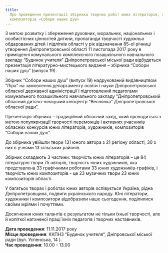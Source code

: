 ```yaml
---
title:
  Про проведення презентації збірника творчих робіт юних літераторів, художників,
  композиторів «Собори наших душ»
---
```


З метою розвитку і збереження духовних, моральних, національних і особистісних цінностей дитини, пропаганди творчості художньо обдарованих дітей і підлітків області у рік відзначення 85-ої річниці утворення Дніпропетровської області 11 листопада 2017 року в приміщенні комунального комплексного позашкільного навчального закладу “Будинок учителя” Дніпропетровської міської ради відбудеться презентація літературно-мистецького видання – збірника “Собори наших душ” (випуск 19).

Збірник “Собори наших душ” (випуск 19) надрукований видавництвом “Ліра” на замовлення департаменту освіти і науки Дніпропетровської обласної державної адміністрації і підготовлений педагогами комунального позашкільного навчального закладу “Дніпропетровський обласний дитячо-юнацький кіноцентр “Веснянка” Дніпропетровської обласної ради”.

Презентація збірника – традиційний обласний захід, який проводиться з метою популяризації творчості переможців і активних учасників обласних конкурсів юних літераторів, художників, композиторів “Собори наших душ”.

До збірника увійшли твори 131 юного автора з 21 регіону області, 30 з них є учнями 13 сільських районів.

Збірник складають 3 частини: творчість юних літераторів – це 84 літературні твори 75 авторів, творчість юних художників, яка представлена 33 графічними роботами 33 юних художників-графіків, і творчість юних композиторів - це 23 музичних твори 23 юних композиторів області.

У багатьох творах і роботах юних авторів оспівується Україна, рідна Дніпропетровщина, подвиги українського народу. Юні літератори, художники і композитори відобразили наше сьогодення, поділилися своїми мріями і почуттями.

Досягнення юних талантів є результатом не тільки їхньої творчості, але й копіткої натхненої праці їхніх педагогів і творчих наставників.

**Дата проведення**: 11.11.2017 року<br>
**Місце проведення**: ККПНЗ “Будинок учителя”, Дніпровської міської ради (вул. Успенська, 14 ).<br>
**Час проведення**: 10.00 - 13.00
